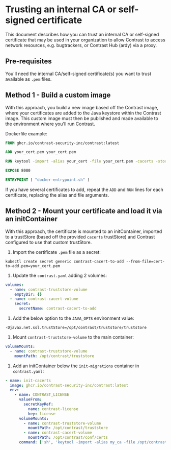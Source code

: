 # Trusting an internal CA or self-signed certificate

This document describes how you can trust an internal CA or self-signed certificate that may be used in your organization to allow Contrast to access network resources, e.g. bugtrackers, or Contrast Hub (ardy) via a proxy.

## Pre-requisites

You'll need the internal CA/self-signed certificate(s) you want to trust available as `.pem` files.

## Method 1 - Build a custom image

With this approach, you build a new image based off the Contrast image, where your certificates are added to the Java keystore within the Contrast image.
This custom image must then be published and made available to the environment where you'll run Contrast.

Dockerfile example:

```Dockerfile
FROM ghcr.io/contrast-security-inc/contrast:latest

ADD your_cert.pem your_cert.pem

RUN keytool -import -alias your_cert -file your_cert.pem -cacerts -storepass changeit -noprompt

EXPOSE 8080

ENTRYPOINT [ "docker-entrypoint.sh" ]
```

If you have several certificates to add, repeat the `ADD` and `RUN` lines for each certificate, replacing the alias and file arguments.

## Method 2 - Mount your certificate and load it via an initContainer

With this approach, the certificate is mounted to an initContainer, imported to a trustStore (based off the provided `cacerts` trustStore) and Contrast configured to use that custom trustStore.

1. Import the certificate `.pem` file as a secret:

`kubectl create secret generic contrast-cacert-to-add --from-file=cert-to-add.pem=your_cert.pem`

1. Update the `contrast.yaml` adding 2 volumes:
```yaml
volumes:
  - name: contrast-truststore-volume
    emptyDir: {}
  - name: contrast-cacert-volume
    secret:
      secretName: contrast-cacert-to-add
```

1. Add the below option to the `JAVA_OPTS` environment value:

`-Djavax.net.ssl.trustStore=/opt/contrast/truststore/truststore`

1. Mount `contrast-truststore-volume` to the main container:

```yaml
volumeMounts:
  - name: contrast-truststore-volume
    mountPath: /opt/contrast/truststore
```

1. Add an initContainer below the `init-migrations` container in `contrast.yaml`:

```yaml
- name: init-cacerts
  image: ghcr.io/contrast-security-inc/contrast:latest
  env:
    - name: CONTRAST_LICENSE
      valueFrom:
        secretKeyRef:
          name: contrast-license
          key: license
      volumeMounts:
        - name: contrast-truststore-volume
          mountPath: /opt/contrast/truststore
        - name: contrast-cacert-volume
          mountPath: /opt/contrast/conf/certs
      command: ['sh', 'keytool -import -alias my_ca -file /opt/contrast/conf/certs/cert-to-add.pem -cacerts -storepass changeit -noprompt && keytool -list -alias my_ca -cacerts -storepass changeit && cp /opt/java/openjdk/lib/security/cacerts /opt/contrast/truststore/truststore']
```
